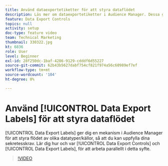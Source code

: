 ```yaml
---
title: Använd dataexportetiketter för att styra dataflödet
description: Läs mer om dataexportetiketter i Audience Manager. Dessa ger dig en mekanism i Audience Manager som styr flödet av olika datatyper/källor, så att du kan uppfylla dina sekretesskrav. Lär dig hur och var du ska ställa in dataexportkontroller och dataexportetiketter för att fungera tillsammans i detta syfte.
feature: Data Export Controls
topics: null
activity: setup
doc-type: feature video
team: Technical Marketing
thumbnail: 330322.jpg
kt: 6836
role: User
level: Beginner
exl-id: 28f250dc-1baf-4286-9129-cdddf6d55227
source-git-commit: 62b43b5627dabf754cf821f974a56c60989ef7ef
workflow-type: tm+mt
source-wordcount: '104'
ht-degree: 0%

---
```


# Använd [!UICONTROL Data Export Labels] för att styra dataflödet

[!UICONTROL Data Export Labels] ger dig en mekanism i Audience Manager för att styra flödet av olika datatyper/källor, så att du kan uppfylla dina sekretesskrav. Lär dig hur och var [!UICONTROL Data Export Controls] och [!UICONTROL Data Export Labels], för att arbeta parallellt i detta syfte.

>[!VIDEO](https://video.tv.adobe.com/v/330322/?quality=12&learn=on)
